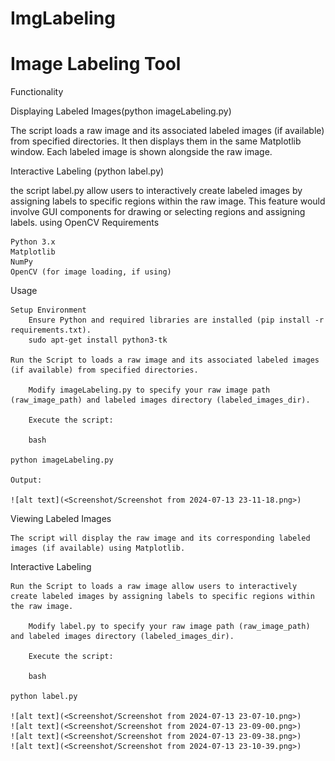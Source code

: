 # ImgLabeling

# Image Labeling Tool

Functionality

Displaying Labeled Images(python imageLabeling.py)

The script loads a raw image and its associated labeled images (if available) from specified directories. It then displays them in the same Matplotlib window. Each labeled image is shown alongside the raw image.

Interactive Labeling (python label.py)

the script label.py allow users to interactively create labeled images by assigning labels to specific regions within the raw image. This feature would involve GUI components for drawing or selecting regions and assigning labels. using OpenCV
Requirements

    Python 3.x
    Matplotlib
    NumPy
    OpenCV (for image loading, if using)

Usage

    Setup Environment
        Ensure Python and required libraries are installed (pip install -r requirements.txt).
        sudo apt-get install python3-tk

    Run the Script to loads a raw image and its associated labeled images (if available) from specified directories.

        Modify imageLabeling.py to specify your raw image path (raw_image_path) and labeled images directory (labeled_images_dir).

        Execute the script:

        bash

    python imageLabeling.py

    Output:

    ![alt text](<Screenshot/Screenshot from 2024-07-13 23-11-18.png>)

Viewing Labeled Images

    The script will display the raw image and its corresponding labeled images (if available) using Matplotlib.

Interactive Labeling

    Run the Script to loads a raw image allow users to interactively create labeled images by assigning labels to specific regions within the raw image.

        Modify label.py to specify your raw image path (raw_image_path) and labeled images directory (labeled_images_dir).

        Execute the script:

        bash

    python label.py

    ![alt text](<Screenshot/Screenshot from 2024-07-13 23-07-10.png>)
    ![alt text](<Screenshot/Screenshot from 2024-07-13 23-09-00.png>)
    ![alt text](<Screenshot/Screenshot from 2024-07-13 23-09-38.png>)
    ![alt text](<Screenshot/Screenshot from 2024-07-13 23-10-39.png>)